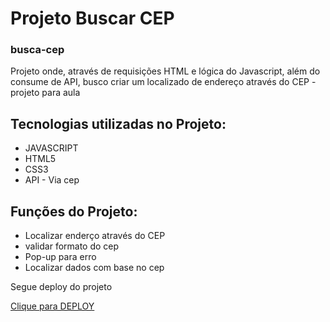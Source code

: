 # Projeto Buscar CEP
### busca-cep

<p>Projeto onde, através de requisições HTML e lógica do Javascript, além do consume de API, busco criar um localizado de endereço através do CEP - projeto para aula</p>

<h2>Tecnologias utilizadas no Projeto:</h2>
<ul> 
 <li>JAVASCRIPT</li>
 <li>HTML5</li>
 <li>CSS3</li>
 <li>API - Via cep</li>
</ul>

<h2>Funções do Projeto:</h2>
<ul> 
 <li>Localizar enderço através do CEP</li>
 <li>validar formato do cep</li>
 <li>Pop-up para erro</li>
 <li>Localizar dados com base no cep</li>
</ul>

<p>Segue deploy do projeto</p>
<a class="nav-link" href="https://busca-cep-hazel.vercel.app/">Clique para DEPLOY</a>